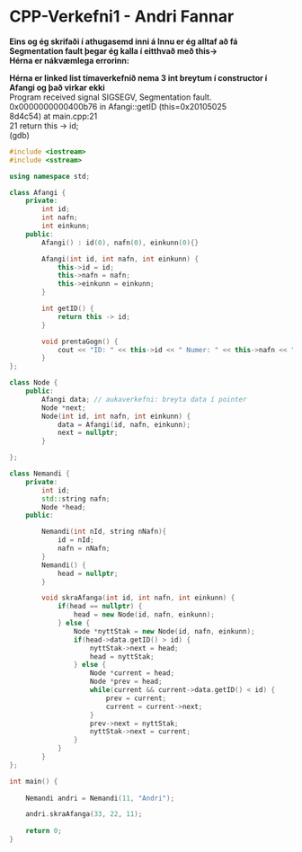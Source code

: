 # CPP-Verkefni1 - Andri Fannar
**Eins og ég skrifaði í athugasemd inni á Innu er ég alltaf að fá Segmentation fault þegar ég kalla í eitthvað með this->**  
**Hérna er nákvæmlega errorinn:**  

**Hérna er linked list tímaverkefnið nema 3 int breytum í constructor í Afangi og það virkar ekki**  
Program received signal SIGSEGV, Segmentation fault.  
0x0000000000400b76 in Afangi::getID (this=0x20105025  
8d4c54) at main.cpp:21                                
21                  return this -> id;              
(gdb)  

```cpp
#include <iostream>
#include <sstream>

using namespace std;

class Afangi {
    private:
        int id;
        int nafn;
        int einkunn;
    public:
        Afangi() : id(0), nafn(0), einkunn(0){}

        Afangi(int id, int nafn, int einkunn) {
            this->id = id;
            this->nafn = nafn;
            this->einkunn = einkunn;
        }

        int getID() {
            return this -> id;
        }

        void prentaGogn() {
            cout << "ID: " << this->id << " Numer: " << this->nafn << "Einkunn: " << this->einkunn << endl;
        }
};

class Node {
    public:
        Afangi data; // aukaverkefni: breyta data í pointer
        Node *next;
        Node(int id, int nafn, int einkunn) {
            data = Afangi(id, nafn, einkunn);
            next = nullptr;
        }

};

class Nemandi {
    private:
        int id;
        std::string nafn;
        Node *head;
    public:

        Nemandi(int nId, string nNafn){
            id = nId;
            nafn = nNafn;
        }
        Nemandi() {
            head = nullptr;
        }

        void skraAfanga(int id, int nafn, int einkunn) {
            if(head == nullptr) {
                head = new Node(id, nafn, einkunn);
            } else {
                Node *nyttStak = new Node(id, nafn, einkunn);
                if(head->data.getID() > id) {
                    nyttStak->next = head;
                    head = nyttStak;
                } else {
                    Node *current = head;
                    Node *prev = head;
                    while(current && current->data.getID() < id) {
                        prev = current;
                        current = current->next;
                    }
                    prev->next = nyttStak;
                    nyttStak->next = current;
                }
            }
        }
};

int main() {
    
    Nemandi andri = Nemandi(11, "Andri");

    andri.skraAfanga(33, 22, 11);
    
    return 0;
}
```
